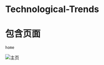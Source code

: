 # Technological-Trends
# 包含页面
	home

![主页](https://gitee.com/hua-liY/technological-trends/blob/master/%E5%B1%95%E7%A4%BA/001.png)